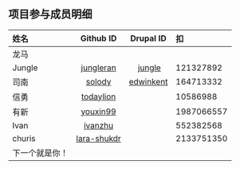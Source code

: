 ## 项目参与成员明细


姓名|Github ID|Drupal ID|扣
:-|:-:|:-:|:-
龙马|||
Jungle | [jungleran](https://github.com/jungleran) | [jungle](https://www.drupal.org/u/jungle) | 121327892
司南 | [solody](https://github.com/solody) | [edwinkent](https://www.drupal.org/u/edwinkent) | 164713332
信勇 | [todaylion](https://github.com/todaylion) | | 10586988
有新 | [youxin99](https://github.com/youxin99) | | 1987066557
Ivan | [ivanzhu](https://github.com/ivanzhu) | | 552382568
churis | [lara-shukdr](https://github.com/lara-shukdr) | | 2133751350
下一个就是你！|||